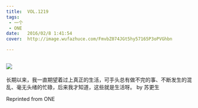 ```yaml
---
title:	VOL.1219
tags:
 - 一个
 - ONE
date:	2016/02/8 1:41:54
cover:	http://image.wufazhuce.com/FmvbZ074JGt5hy57165P3oPVGhbn

---
```

![](http://image.wufazhuce.com/FmvbZ074JGt5hy57165P3oPVGhbn)
---

长期以来，我一直期望着过上真正的生活，可手头总有做不完的事、不断发生的混乱、毫无头绪的忙碌，后来我才知道，这些就是生活呀。 by 苏更生
 
Reprinted from ONE
